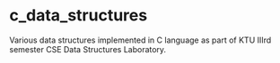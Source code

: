 # c_data_structures

Various data structures implemented in C language as part of KTU IIIrd semester CSE Data Structures Laboratory.
